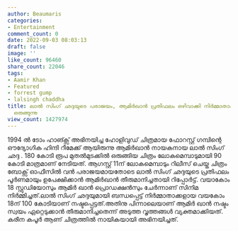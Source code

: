 ```yaml
---
author: Beaumaris
categories:
- Entertainment
comment_count: 0
date: 2022-09-03 08:03:13
draft: false
image: ''
like_count: 96460
share_count: 22046
tags:
- Aamir Khan
- Featured
- forrest gump
- lalsingh chaddha
title: ലാൽ സിംഗ് ഛദ്ദയുടെ പരാജയം, ആമിർഖാൻ പ്രതിഫലം ഒഴിവാക്കി നിർമ്മാതാക്കളെ രക്ഷിക്കാൻ
  ഒരുങ്ങുന്നു
view_count: 1427974
---
```


1994 ൽ ടോം ഹാങ്ക്സ് അഭിനയിച്ച ഹോളിവുഡ് ചിത്രമായ ഫോറസ്റ്റ് ഗമ്പിന്റെ ഔദ്യോഗിക ഹിന്ദി റീമേക്ക് ആയിരുന്നു ആമിർഖാൻ നായകനായ ലാൽ സിംഗ് ഛദ്ദ . 180 കോടി രൂപ മുതൽമുടക്കിൽ ഒരുങ്ങിയ ചിത്രം ലോകമെമ്പാടുമായി 90 കോടി മാത്രമാണ് നേടിയത്. ആഗസ്റ്റ് 11ന് ലോകമെമ്പാടും റിലീസ് ചെയ്ത ചിത്രം ബോക്സ് ഓഫീസിൽ വൻ പരാജയമായതോടെ ലാൽ സിംഗ് ഛദ്ദയുടെ പ്രതിഫലം പൂർണമായും ഉപേക്ഷിക്കാൻ ആമിർഖാൻ തീരുമാനിച്ചതായി റിപ്പോർട്ട്. വയാകോം 18 സ്റ്റുഡിയോസും ആമിർ ഖാൻ പ്രൊഡക്ഷൻസും ചേർന്നാണ് സിനിമ നിർമ്മിച്ചത്.ലാൽ സിംഗ് ഛദ്ദയുമായി ബന്ധപ്പെട്ട് നിർമ്മാതാക്കളായ വയകോം 18ന് 100 കോടിയാണ് നഷ്ടപ്പെട്ടത്.അതിനു പിന്നാലെയാണ് ആമിർ ഖാൻ നഷ്ടം സ്വയം ഏറ്റെടുക്കാൻ തീരുമാനിച്ചതെന്ന് അടുത്ത വൃത്തങ്ങൾ വ്യക്തമാക്കിയത്. കരീന കപൂർ ആണ് ചിത്രത്തിൽ നായികയായി അഭിനയിച്ചത്.